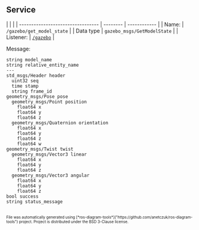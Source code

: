 <!--
File was automatically generated using 'ros-diagram-tools' project.
Project is distributed under the BSD 3-Clause license.
-->

## Service


|  |  |
| --------------------------------- | -------- | ------------ |
| Name: | `/gazebo/get_model_state` |
| Data type | `gazebo_msgs/GetModelState` |
| Listener: | [`/gazebo`](n__gazebo.html) |

Message:
```
string model_name
string relative_entity_name
---
std_msgs/Header header
  uint32 seq
  time stamp
  string frame_id
geometry_msgs/Pose pose
  geometry_msgs/Point position
    float64 x
    float64 y
    float64 z
  geometry_msgs/Quaternion orientation
    float64 x
    float64 y
    float64 z
    float64 w
geometry_msgs/Twist twist
  geometry_msgs/Vector3 linear
    float64 x
    float64 y
    float64 z
  geometry_msgs/Vector3 angular
    float64 x
    float64 y
    float64 z
bool success
string status_message


```



<font size="1">
    File was automatically generated using [*ros-diagram-tools*]("https://github.com/anetczuk/ros-diagram-tools") project.
    Project is distributed under the BSD 3-Clause license.
</font>
